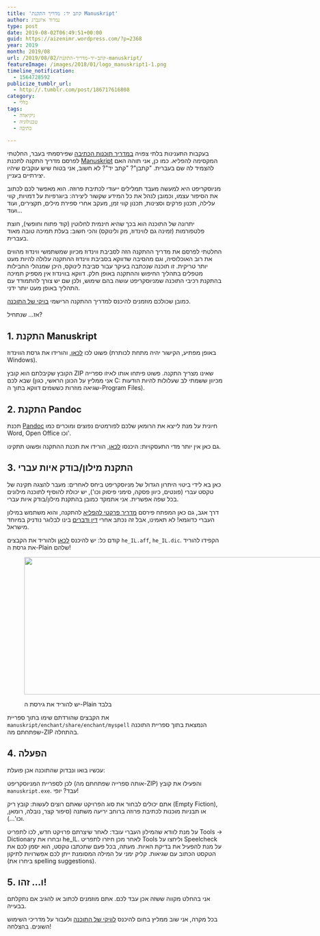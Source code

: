 ```yaml
---
title: 'קתב יד: מדריך התקנת Manuskript'
author: נמרוד איזנברג
type: post
date: 2019-08-02T06:49:51+00:00
guid: https://aizenimr.wordpress.com/?p=2368
year: 2019
month: 2019/08
url: /2019/08/02/קתב-יד-מדריך-התקנת-manuskript/
featureImage: /images/2018/01/logo_manuskript1-1.png
timeline_notification:
  - 1564728592
publicize_tumblr_url:
  - http://.tumblr.com/post/186717616808
category:
  - כללי
tags:
  - גיקיאדה
  - טכנולוגיה
  - כתיבה

---
```

בעקבות התענינות בלתי צפויה [במדריך תוכנות הכתיבה][1] שפירסמתי בעבר, החלטתי לפרסם מדריך התקנה לתכנת [Manuskript][2] המקסימה להפליא. כמו כן, אני תוהה האם להצמיד לה שם בעברית. "קתבן"? "קתב יד"? לא חשוב, אני בטוח שיש עוקבים שיהיו יצירתיים בעניין.

מניוסקריפט היא למעשה מעבד תמלילים ייעודי לכתיבת פרוזה. הוא מאפשר לכם לכתוב את הסיפור עצמו, וכמובן לנהל את כל המידע שקשור ליצירה: ביוגרפיות על דמויות, קווי עלילה, תכנון פרקים וסצינות, תכנון קווי זמן, מעקב אחרי ספירת מילים, תקצירים, ועוד ועוד...

יתרונה של התוכנה הוא בכך שהיא חינמית לחלוטין (קוד פתוח וחופשי), חוצת פלטפורמות (זמינה גם לווינדוז, מק ולינוקס) והכי חשוב: בעלת תמיכה טובה מאוד בעברית.

החלטתי לפרסם את מדריך ההתקנה הזה לסביבת ווינדוז מכיוון שמשתמשי ווינדוז מהווים את רוב האוכלוסיה, וגם מהסיבה שדווקא בסביבת ווינדוז ההתקנה עלולה להיות מעט יותר טריקית. זו תוכנה שנכתבה בעיקר עבור סביבת לינוקס, היכן שמנהלי החבילות מטפלים בתהליך החיפוש וההתקנה באופן חלק. דווקא בווינדוז אין מספיק תמיכה בהתקנת רכיבי התוכנה שמניוסקריפט עושה בהם שימוש, ולכן שם יש צורך להתמודד עם התהליך באופן מעט יותר ידני.

כמובן שכולכם מוזמנים להיכנס למדריך ההתקנה הרישמי [בויקי של התוכנה][3].

אז... שנתחיל?

## 1. התקנת Manuskript

פשוט לכו [לכאן][4], והורידו את גרסת הווינדוז (באופן מפתיע, הקישור יהיה מתחת לכותרת Windows).

הקובץ שקיבלתם הוא קובץ ZIP שאינו מצריך התקנה. פשוט פיתחו אותו לאיזו ספרייה שבא לכם (אני ממליץ על הכונן הראשי, כגון C: מכיוון ששמתי לב שעלולות להיות הודעות שגיאה מוזרות כששמים דווקא בתוך ה-Program Files).

## 2. התקנת Pandoc

תכנת [Pandoc][5] חיונית על מנת לייצא את הרומאן שלכם לפורמטים נפוצים ומוכרים כמו Word, Open Office וכו'.

גם כאן אין יותר מדי התעסקויות: היכנסו [לכאן][6], הורידו את תכנת ההתקנה ופשוט תתקינו.

## 3. התקנת מילון/בודק איות עברי

כאן בא לידי ביטוי היתרון הגדול של מניוסקריפט ביחס לאחרים: מעבר להצגה תקינה של טקסט עברי (פונטים, כיוון פסקה, סימני פיסוק וכו'), יש יכולת להוסיף לתוכנה מילונים בכל שפה אפשרית. אני אתמקד כמובן בהתקנת מילון/בודק איות עברי.

דרך אגב, גם כאן המפתח פירסם [מדריך פרקטי להפליא][7] להתקנה, והוא משתמש במילון העברי כדוגמא! לא תאמינו, אבל זה נכתב אחרי [דין ודברים][8] בינו לבלוגר נודניק במיוחד מישראל.

קודם כל: יש להיכנס [לכאן][9] ולהוריד את הקבצים `he_IL.aff`, `he_IL.dic`. הקפידו להוריד את גרסת ה-Plain שלהם!<figure id="attachment_2574" aria-describedby="caption-attachment-2574" style="width: 822px" class="wp-caption aligncenter">

[<img decoding="async" loading="lazy" class="wp-image-2574 size-full" src="/images/2019/08/manuskript-dict-screen-shot-1.png" alt="" width="822" height="321" />][10]<figcaption id="caption-attachment-2574" class="wp-caption-text">יש להוריד את גירסת ה-Plain בלבד</figcaption></figure> 

את הקבצים שהורדתם שימו בתוך ספריית `manuskript/enchant/share/enchant/myspell` הנמצאת בתוך ספריית התוכנה שפתחתם מה-ZIP בהתחלה.

## 4. הפעלה

עכשיו בואו ונבדוק שהתוכנה אכן פועלת:

לכן לספריית המניוסקריפט (אותה ספרייה שפתחתם מה-ZIP) והפעילו את קובץ `manuskript.exe`. עבד? יופי!

אתם יכולים לבחור את סוג הפרויקט שאתם רוצים לעשות: קובץ ריק (Empty Fiction), או תבניות מוכנות לכתיבת פרוזה ברוחב יריעה משתנה (סיפור קצר, נובלה, רומאן, וכו'...).

על מנת לוודא שהמילון העברי עובד: לאחר שיצרתם פרויקט חדש, לכו לתפריט Tools -> Dictionary ובחרו את he_IL. לאחר מכן חיזרו לתפריט Tools וליחצו על Speelcheck על מנת להפעיל את בדיקת האיות. מעתה, בכל פעם שתכתבו טקסט, הוא יסמן לכם את הטקסט הכתוב עם שגיאות. קליק ימני על המילה המסומנת ייתן לכם אפשרויות לתיקון (ביחרו את spelling suggestions).

## 5. ו... זהו!

אני בהחלט מקווה ששזה אכן עבד לכם. אתם מוזמנים לכתוב או להגיב אם נתקלתם בבעייה.

בכל מקרה, אני שוב ממליץ בחום להיכנס [לוויקי של התוכנה][3] ולעבור על מדריכי השימוש השונים. בהצלחה!

 [1]: /2017/07/23/%d7%90%d7%a8%d7%92%d7%96-%d7%94%d7%9b%d7%9c%d7%99%d7%9d-%d7%9c%d7%9b%d7%95%d7%aa%d7%91-%d7%94%d7%9e%d7%aa%d7%97%d7%99%d7%9c/
 [2]: https://www.theologeek.ch/manuskript/
 [3]: https://github.com/olivierkes/manuskript/wiki
 [4]: https://www.theologeek.ch/manuskript/download/
 [5]: https://pandoc.org/
 [6]: https://pandoc.org/installing.html
 [7]: https://github.com/olivierkes/manuskript/wiki/Adding-a-Spellcheck-Language-Dictionary-to-Manuskript
 [8]: /2017/07/23/%d7%90%d7%a8%d7%92%d7%96-%d7%94%d7%9b%d7%9c%d7%99%d7%9d-%d7%9c%d7%9b%d7%95%d7%aa%d7%91-%d7%94%d7%9e%d7%aa%d7%97%d7%99%d7%9c/#comment-246
 [9]: https://cgit.freedesktop.org/libreoffice/dictionaries/tree/he_IL
 [10]: /images/2019/08/manuskript-dict-screen-shot-1.png